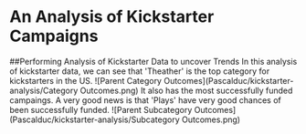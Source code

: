 # An Analysis of Kickstarter Campaigns
##Performing Analysis of Kickstarter Data to uncover Trends
In this analysis of kickstarter data, we can see that 'Theather' is the top category for kickstarters in the US.
![Parent Category Outcomes](Pascalduc/kickstarter-analysis/Category Outcomes.png)
It also has the most successfully funded campaings.
A very good news is that 'Plays' have very good chances of been successfully funded.
![Parent Subcategory Outcomes](Pascalduc/kickstarter-analysis/Subcategory Outcomes.png)

